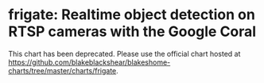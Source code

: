 # frigate: Realtime object detection on RTSP cameras with the Google Coral

This chart has been deprecated. Please use the official chart hosted at https://github.com/blakeblackshear/blakeshome-charts/tree/master/charts/frigate.

